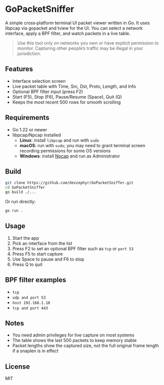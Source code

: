 # GoPacketSniffer

A simple cross‑platform terminal UI packet viewer written in Go. It uses libpcap via gopacket and tview for the UI. You can select a network interface, apply a BPF filter, and watch packets in a live table.

> Use this tool only on networks you own or have explicit permission to monitor. Capturing other people’s traffic may be illegal in your jurisdiction.

## Features

- Interface selection screen
- Live packet table with Time, Src, Dst, Proto, Length, and Info
- Optional BPF filter input (press F2)
- Start (F5), Stop (F6), Pause/Resume (Space), Quit (Q)
- Keeps the most recent 500 rows for smooth scrolling

## Requirements

- Go 1.22 or newer
- libpcap/Npcap installed
  - **Linux**: install `libpcap` and run with `sudo`
  - **macOS**: run with `sudo`; you may need to grant terminal screen recording permissions for some OS versions
  - **Windows**: install [Npcap](https://nmap.org/npcap/) and run as Administrator

## Build

```bash
git clone https://github.com/devzephyr/GoPacketSniffer.git
cd GoPacketSniffer
go build ./...
```

Or run directly:

```bash
go run .
```

## Usage

1. Start the app
2. Pick an interface from the list
3. Press F2 to set an optional BPF filter such as `tcp` or `port 53`
4. Press F5 to start capture
5. Use Space to pause and F6 to stop
6. Press Q to quit

## BPF filter examples

- `tcp`
- `udp and port 53`
- `host 192.168.1.10`
- `tcp and port 443`

## Notes

- You need admin privileges for live capture on most systems
- The table shows the last 500 packets to keep memory stable
- Packet lengths show the captured size, not the full original frame length if a snaplen is in effect

## License

MIT
